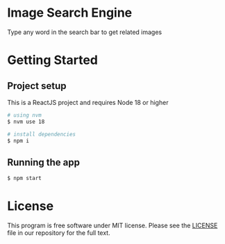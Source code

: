 # Image Search Engine

Type any word in the search bar to get related images

# Getting Started

## Project setup

This is a ReactJS project and requires Node 18 or higher

```sh
# using nvm
$ nvm use 18

# install dependencies
$ npm i
```

## Running the app

```sh
$ npm start
```

# License

This program is free software under MIT license. Please see the [LICENSE](LICENSE) file in our repository for the full text.
